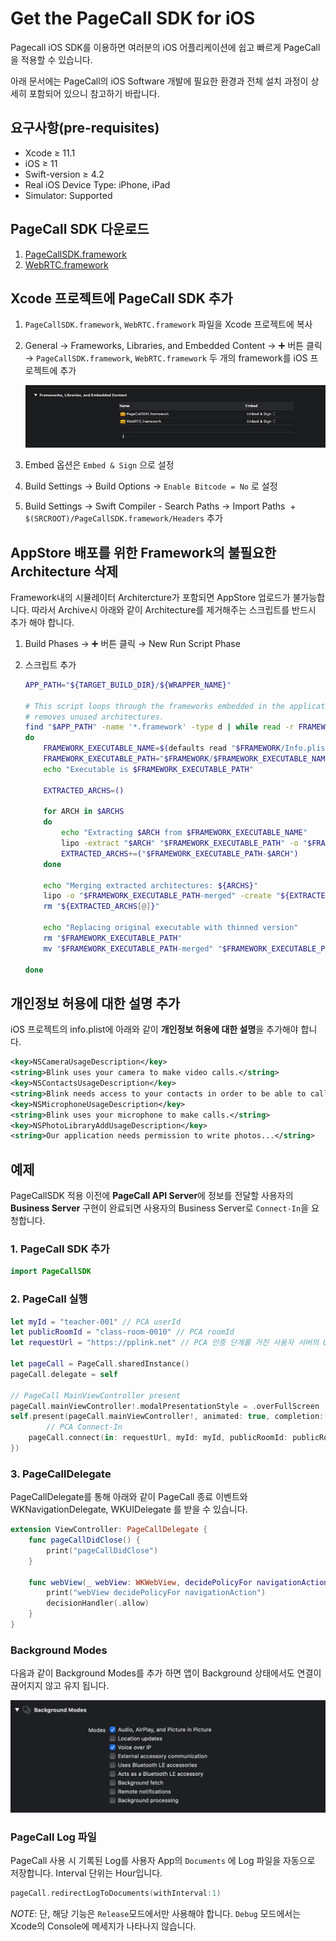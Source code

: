 # Get the PageCall SDK for iOS

Pagecall iOS SDK를 이용하면 여러분의 iOS 어플리케이션에 쉽고 빠르게 PageCall을 적용할 수 있습니다. 

아래 문서에는 PageCall의 iOS Software 개발에 필요한 환경과 전체 설치 과정이 상세히 포함되어 있으니 참고하기 바랍니다.

  

## 요구사항(pre-requisites)

- Xcode ≥ 11.1
- iOS ≥ 11
- Swift-version ≥ 4.2
- Real iOS Device Type: iPhone, iPad
- Simulator:  Supported

## PageCall SDK 다운로드

1. [PageCallSDK.framework](https://github.com/pplink/pagecall-ios-example/tree/master/sample-swift/Frameworks/PageCallSDK)
2. [WebRTC.framework](https://github.com/pplink/pagecall-ios-example/tree/master/sample-swift/Frameworks/WebRTC)

## Xcode 프로젝트에 PageCall SDK 추가

1. `PageCallSDK.framework`, `WebRTC.framework` 파일을 Xcode 프로젝트에 복사
2. General → Frameworks, Libraries, and Embedded Content → ➕ 버튼 클릭 → `PageCallSDK.framework`, `WebRTC.framework` 두 개의 framework를 iOS 프로젝트에 추가

    ![Get%20the%20PageCall%20SDK%20for%20iOS%20d77fcba5f54747809c2c1dae7a2a98d1/_2019-11-22__7.01.04.png](Get%20the%20PageCall%20SDK%20for%20iOS%20d77fcba5f54747809c2c1dae7a2a98d1/_2019-11-22__7.01.04.png)

3. Embed 옵션은 `Embed & Sign` 으로 설정
4. Build Settings → Build Options → `Enable Bitcode = No` 로 설정
5. Build Settings → Swift Compiler - Search Paths → Import Paths  + `$(SRCROOT)/PageCallSDK.framework/Headers` 추가

## AppStore 배포를 위한 Framework의 불필요한 Architecture 삭제

Framework내의 시뮬레이터 Architercture가 포함되면 AppStore 업로드가 불가능합니다. 따라서 Archive시 아래와 같이 Architecture를 제거해주는 스크립트를 반드시 추가 해야 합니다.

1. Build Phases → ➕ 버튼 클릭 → New Run Script Phase
2. 스크립트 추가

    ```bash
    APP_PATH="${TARGET_BUILD_DIR}/${WRAPPER_NAME}"

    # This script loops through the frameworks embedded in the application and
    # removes unused architectures.
    find "$APP_PATH" -name '*.framework' -type d | while read -r FRAMEWORK
    do
        FRAMEWORK_EXECUTABLE_NAME=$(defaults read "$FRAMEWORK/Info.plist" CFBundleExecutable)
        FRAMEWORK_EXECUTABLE_PATH="$FRAMEWORK/$FRAMEWORK_EXECUTABLE_NAME"
        echo "Executable is $FRAMEWORK_EXECUTABLE_PATH"

        EXTRACTED_ARCHS=()

        for ARCH in $ARCHS
        do
            echo "Extracting $ARCH from $FRAMEWORK_EXECUTABLE_NAME"
            lipo -extract "$ARCH" "$FRAMEWORK_EXECUTABLE_PATH" -o "$FRAMEWORK_EXECUTABLE_PATH-$ARCH"
            EXTRACTED_ARCHS+=("$FRAMEWORK_EXECUTABLE_PATH-$ARCH")
        done

        echo "Merging extracted architectures: ${ARCHS}"
        lipo -o "$FRAMEWORK_EXECUTABLE_PATH-merged" -create "${EXTRACTED_ARCHS[@]}"
        rm "${EXTRACTED_ARCHS[@]}"

        echo "Replacing original executable with thinned version"
        rm "$FRAMEWORK_EXECUTABLE_PATH"
        mv "$FRAMEWORK_EXECUTABLE_PATH-merged" "$FRAMEWORK_EXECUTABLE_PATH"

    done
    ```

## 개인정보 허용에 대한 설명 추가

iOS 프로젝트의 info.plist에 아래와 같이 **개인정보 허용에 대한 설명**을 추가해야 합니다.

```xml
<key>NSCameraUsageDescription</key>
<string>Blink uses your camera to make video calls.</string>
<key>NSContactsUsageDescription</key>
<string>Blink needs access to your contacts in order to be able to call them.</string>
<key>NSMicrophoneUsageDescription</key>
<string>Blink uses your microphone to make calls.</string>
<key>NSPhotoLibraryAddUsageDescription</key>
<string>Our application needs permission to write photos...</string>
```

## 예제

PageCallSDK 적용 이전에 **PageCall API Server**에 정보를 전달할 사용자의 **Business Server** 구현이 완료되면 사용자의 Business Server로 `Connect-In`을 요청합니다.

### 1. PageCall SDK 추가

```swift
import PageCallSDK
```

### 2. PageCall 실행

```swift
let myId = "teacher-001" // PCA userId
let publicRoomId = "class-room-0010" // PCA roomId
let requestUrl = "https://pplink.net" // PCA 인증 단계를 거친 사용자 서버의 URL

let pageCall = PageCall.sharedInstance()
pageCall.delegate = self

// PageCall MainViewController present
pageCall.mainViewController!.modalPresentationStyle = .overFullScreen
self.present(pageCall.mainViewController!, animated: true, completion: {
		// PCA Connect-In
    pageCall.connect(in: requestUrl, myId: myId, publicRoomId: publicRoomId)
})
```

### 3. PageCallDelegate

PageCallDelegate를 통해 아래와 같이 PageCall 종료 이벤트와 WKNavigationDelegate, WKUIDelegate 를 받을 수 있습니다.

```swift
extension ViewController: PageCallDelegate {
    func pageCallDidClose() {
        print("pageCallDidClose")
    }
    
    func webView(_ webView: WKWebView, decidePolicyFor navigationAction: WKNavigationAction, decisionHandler: @escaping (WKNavigationActionPolicy) -> Void) {
        print("webView decidePolicyFor navigationAction")
        decisionHandler(.allow)
    }
}
```

### Background Modes

다음과 같이 Background Modes를 추가 하면 앱이 Background 상태에서도 연결이 끊어지지 않고 유지 됩니다.

![Get%20the%20PageCall%20SDK%20for%20iOS%20d77fcba5f54747809c2c1dae7a2a98d1/_2020-10-13__7.40.36.png](Get%20the%20PageCall%20SDK%20for%20iOS%20d77fcba5f54747809c2c1dae7a2a98d1/_2020-10-13__7.40.36.png)

### PageCall Log 파일

PageCall 사용 시 기록된 Log를 사용자 App의 `Documents` 에 Log 파일을 자동으로 저장합니다. Interval 단위는 Hour입니다.

```swift
pageCall.redirectLogToDocuments(withInterval:1)
```

*NOTE*: 단,  해당 기능은 `Release`모드에서만 사용해야 합니다.  `Debug` 모드에서는 Xcode의 Console에 메세지가 나타나지 않습니다.